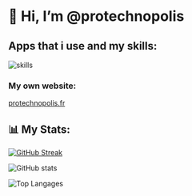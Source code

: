 # 👋 Hi, I’m @protechnopolis

## Apps that i use and my skills:
![skills](https://skillicons.dev/icons?i=raspberrypi,cloudflare,discord,discordjs,js,css,github,replit,linux,nodejs,vscode,nginx,windows,npm,debian,docker,html,kali,postman,workers&theme=dark&perline=5)


### My own website:
[protechnopolis.fr](https://protechnopolis.fr)

## 📊 My Stats:
[![GitHub Streak](https://streak-stats.demolab.com/?user=protechnopolis)](https://git.io/streak-stats)

![GitHub stats](https://github-readme-stats.vercel.app/api?username=protechnopolis&show_icons=true&theme=radical)

![Top Langages](https://github-readme-stats.vercel.app/api/top-langs/?username=protechnopolis&layout=compact&theme=radical)
